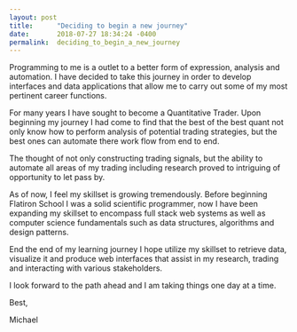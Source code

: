 ```yaml
---
layout: post
title:      "Deciding to begin a new journey"
date:       2018-07-27 18:34:24 -0400
permalink:  deciding_to_begin_a_new_journey
---
```



Programming to me is a outlet to a better form of expression, analysis and automation. I have decided to take this journey in order to develop interfaces and data applications that allow me to carry out some of my most pertinent career functions.

For many years I have sought to become a Quantitative Trader. Upon beginning my journey I had come to find that the best of the best quant not only know how to perform analysis of potential trading strategies, but the best ones can automate there work flow from end to end.

The thought of not only constructing trading signals, but the ability to automate all areas of my trading including research proved to intriguing of opportunity to let pass by.

As of now, I feel my skillset is growing tremendously. Before beginning Flatiron School I was a solid scientific programmer, now I have been expanding my skillset to encompass full stack web systems as well as computer science fundamentals such as data structures, algorithms and design patterns.

End the end of my learning journey I hope utilize my skillset to retrieve data, visualize it and produce web interfaces that assist in my research, trading and interacting with various stakeholders.

I look forward to the path ahead and I am taking things one day at a time.

Best,

Michael

